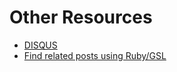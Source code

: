Other Resources
===============

-   [DISQUS](http://disqus.com/)
-   [Find related posts using Ruby/GSL](http://rb-gsl.rubyforge.org/)
